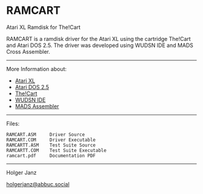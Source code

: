 # RAMCART
Atari XL Ramdisk for The!Cart

RAMCART is a ramdisk driver for the Atari XL using the cartridge The!Cart and Atari DOS 2.5. The driver was developed using WUDSN IDE and MADS Cross Assembler.

---

More Information about:

- [Atari XL](https://en.wikipedia.org/wiki/Atari_8-bit_family)
- [Atari DOS 2.5](https://en.wikipedia.org/wiki/Atari_DOS#2.5)
- [The!Cart](http://www.mega-hz.de/Angebote/THE!CART/THE!CART_EN.htm)
- [WUDSN IDE](http://www.wudsn.com/index.php/ide)
- [MADS Assembler](http://mads.atari8.info/mads_eng.html)

---

Files:

    RAMCART.ASM     Driver Source
    RAMCART.COM     Driver Executable 
    RAMCARTT.ASM    Test Suite Source
    RAMCARTT.COM    Test Suite Executable
    ramcart.pdf     Documentation PDF

---

Holger Janz

<holgerjanz@abbuc.social>



